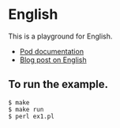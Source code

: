# English

This is a playground for English.
- [Pod documentation](https://metacpan.org/pod/English)
- [Blog post on English](https://www.kianmeng.org/2019/04/perl-modules-of-week-2019-week-17.html)

## To run the example.
```
$ make
$ make run
$ perl ex1.pl
```

